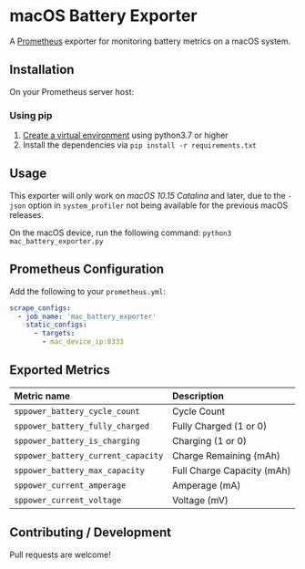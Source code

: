 # macOS Battery Exporter

A [Prometheus](https://prometheus.io/) exporter for monitoring battery metrics on a macOS system. 


## Installation
On your Prometheus server host:

### Using pip
1. [Create a virtual environment](https://packaging.python.org/tutorials/installing-packages/#creating-virtual-environments) using python3.7 or higher
2. Install the dependencies via `pip install -r requirements.txt`

## Usage
This exporter will only work on *macOS 10.15 Catalina* and later, due to the `-json` option in `system_profiler` not being available for the previous macOS releases.

On the macOS device, run the following command:
`python3 mac_battery_exporter.py` 


## Prometheus Configuration
Add the following to your `prometheus.yml`:
```yaml
scrape_configs:
  - job_name: 'mac_battery_exporter'
    static_configs:
      - targets:
        - mac_device_ip:8333
```

## Exported Metrics
| Metric name                                           | Description                                               |
|:------------------------------------------------------|:----------------------------------------------------------|
| `sppower_battery_cycle_count`                         | Cycle Count                                               |
| `sppower_battery_fully_charged`                       | Fully Charged (1 or 0)                                    |
| `sppower_battery_is_charging`                         | Charging (1 or 0)                                         |
| `sppower_battery_current_capacity`                    | Charge Remaining (mAh)                                    |
| `sppower_battery_max_capacity`                        | Full Charge Capacity (mAh)                                |
| `sppower_current_amperage`                            | Amperage (mA)                                             |
| `sppower_current_voltage`                             | Voltage (mV)                                              |

## Contributing / Development
Pull requests are welcome!
